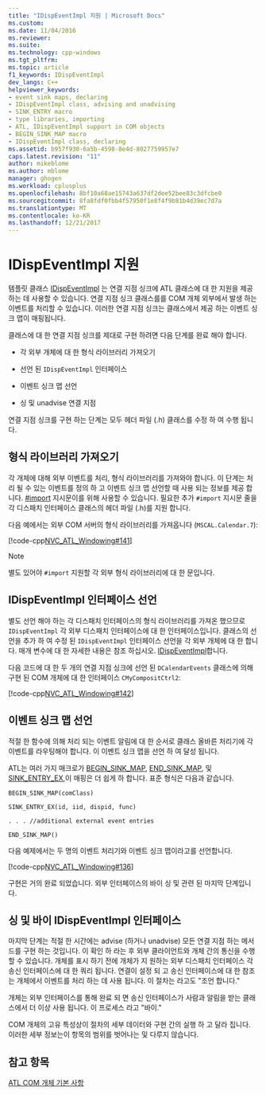 ```yaml
---
title: "IDispEventImpl 지원 | Microsoft Docs"
ms.custom: 
ms.date: 11/04/2016
ms.reviewer: 
ms.suite: 
ms.technology: cpp-windows
ms.tgt_pltfrm: 
ms.topic: article
f1_keywords: IDispEventImpl
dev_langs: C++
helpviewer_keywords:
- event sink maps, declaring
- IDispEventImpl class, advising and unadvising
- SINK_ENTRY macro
- type libraries, importing
- ATL, IDispEventImpl support in COM objects
- BEGIN_SINK_MAP macro
- IDispEventImpl class, declaring
ms.assetid: b957f930-6a5b-4598-8e4d-8027759957e7
caps.latest.revision: "11"
author: mikeblome
ms.author: mblome
manager: ghogen
ms.workload: cplusplus
ms.openlocfilehash: 8bf10a68ae15743a637df2dee52bee83c3dfcbe0
ms.sourcegitcommit: 8fa8fdf0fbb4f57950f1e8f4f9b81b4d39ec7d7a
ms.translationtype: MT
ms.contentlocale: ko-KR
ms.lasthandoff: 12/21/2017
---
```

# <a name="supporting-idispeventimpl"></a>IDispEventImpl 지원
템플릿 클래스 [IDispEventImpl](../atl/reference/idispeventimpl-class.md) 는 연결 지점 싱크에 ATL 클래스에 대 한 지원을 제공 하는 데 사용할 수 있습니다. 연결 지점 싱크 클래스를를 COM 개체 외부에서 발생 하는 이벤트를 처리할 수 있습니다. 이러한 연결 지점 싱크는 클래스에서 제공 하는 이벤트 싱크 맵이 매핑됩니다.  
  
 클래스에 대 한 연결 지점 싱크를 제대로 구현 하려면 다음 단계를 완료 해야 합니다.  
  
-   각 외부 개체에 대 한 형식 라이브러리 가져오기  
  
-   선언 된 `IDispEventImpl` 인터페이스  
  
-   이벤트 싱크 맵 선언  
  
-   싱 및 unadvise 연결 지점  
  
 연결 지점 싱크를 구현 하는 단계는 모두 헤더 파일 (.h) 클래스를 수정 하 여 수행 됩니다.  
  
## <a name="importing-the-type-libraries"></a>형식 라이브러리 가져오기  
 각 개체에 대해 외부 이벤트를 처리, 형식 라이브러리를 가져와야 합니다. 이 단계는 처리 될 수 있는 이벤트를 정의 하 고 이벤트 싱크 맵 선언할 때 사용 되는 정보를 제공 합니다. [#import](../preprocessor/hash-import-directive-cpp.md) 지시문이를 위해 사용할 수 있습니다. 필요한 추가 `#import` 지시문 줄을 각 디스패치 인터페이스 클래스의 헤더 파일 (.h)를 지원 합니다.  
  
 다음 예에서는 외부 COM 서버의 형식 라이브러리를 가져옵니다 (`MSCAL.Calendar.7`):  
  
 [!code-cpp[NVC_ATL_Windowing#141](../atl/codesnippet/cpp/supporting-idispeventimpl_1.h)]  
  
> [!NOTE]
>  별도 있어야 `#import` 지원할 각 외부 형식 라이브러리에 대 한 문입니다.  
  
## <a name="declaring-the-idispeventimpl-interfaces"></a>IDispEventImpl 인터페이스 선언  
 별도 선언 해야 하는 각 디스패치 인터페이스의 형식 라이브러리를 가져온 했으므로 `IDispEventImpl` 각 외부 디스패치 인터페이스에 대 한 인터페이스입니다. 클래스의 선언을 추가 하 여 수정 된 `IDispEventImpl` 인터페이스 선언을 각 외부 개체에 대 한 합니다. 매개 변수에 대 한 자세한 내용은 참조 하십시오. [IDispEventImpl](../atl/reference/idispeventimpl-class.md)합니다.  
  
 다음 코드에 대 한 두 개의 연결 지점 싱크에 선언 된 `DCalendarEvents` 클래스에 의해 구현 된 COM 개체에 대 한 인터페이스 `CMyCompositCtrl2`:  
  
 [!code-cpp[NVC_ATL_Windowing#142](../atl/codesnippet/cpp/supporting-idispeventimpl_2.h)]  
  
## <a name="declaring-an-event-sink-map"></a>이벤트 싱크 맵 선언  
 적절 한 함수에 의해 처리 되는 이벤트 알림에 대 한 순서로 클래스 올바른 처리기에 각 이벤트를 라우팅해야 합니다. 이 이벤트 싱크 맵을 선언 하 여 달성 됩니다.  
  
 ATL는 여러 가지 매크로가 [BEGIN_SINK_MAP](reference/composite-control-macros.md#begin_sink_map), [END_SINK_MAP](reference/composite-control-macros.md#end_sink_map), 및 [SINK_ENTRY_EX](reference/composite-control-macros.md#sink_entry_ex),이 매핑은 더 쉽게 하 합니다. 표준 형식은 다음과 같습니다.  
  
 `BEGIN_SINK_MAP(comClass)`  
  
 `SINK_ENTRY_EX(id, iid, dispid, func)`  
  
 `. . . //additional external event entries`  
  
 `END_SINK_MAP()`  
  
 다음 예제에서는 두 명의 이벤트 처리기와 이벤트 싱크 맵이라고를 선언합니다.  
  
 [!code-cpp[NVC_ATL_Windowing#136](../atl/codesnippet/cpp/supporting-idispeventimpl_3.h)]  
  
 구현은 거의 완료 되었습니다. 외부 인터페이스의 바이 싱 및 관련 된 마지막 단계입니다.  
  
## <a name="advising-and-unadvising-the-idispeventimpl-interfaces"></a>싱 및 바이 IDispEventImpl 인터페이스  
 마지막 단계는 적절 한 시간에는 advise (하거나 unadvise) 모든 연결 지점 하는 메서드를 구현 하는 것입니다. 이 확인 하 라는 후 외부 클라이언트와 개체 간의 통신을 수행할 수 있습니다. 개체를 표시 하기 전에 개체가 지 원하는 외부 디스패치 인터페이스 각 송신 인터페이스에 대 한 쿼리 됩니다. 연결이 설정 되 고 송신 인터페이스에 대 한 참조는 개체에서 이벤트를 처리 하는 데 사용 됩니다. 이 절차는 라고도 "조언 합니다."  
  
 개체는 외부 인터페이스를 통해 완료 되 면 송신 인터페이스가 사람과 알림을 받는 클래스에서 더 이상 사용 됩니다. 이 프로세스 라고 "바이."  
  
 COM 개체의 고유 특성상이 절차의 세부 데이터와 구현 간의 실행 하 고 달라 집니다. 이러한 세부 정보는이 항목의 범위를 벗어나는 및 다루지 않습니다.  
  
## <a name="see-also"></a>참고 항목  
 [ATL COM 개체 기본 사항](../atl/fundamentals-of-atl-com-objects.md)

